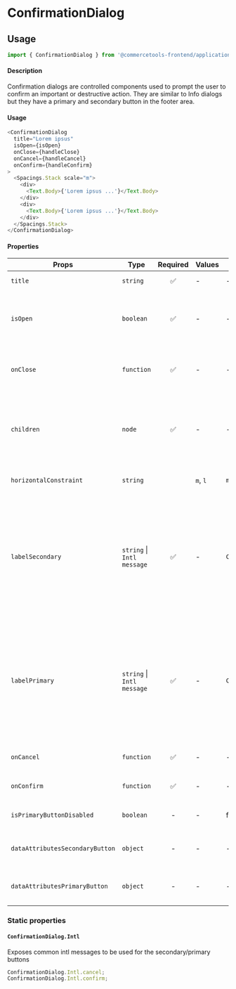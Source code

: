 # ConfirmationDialog

## Usage

```js
import { ConfirmationDialog } from '@commercetools-frontend/application-components';
```

#### Description

Confirmation dialogs are controlled components used to prompt the user to confirm an important or destructive action. They are similar to Info dialogs but they have a primary and secondary button in the footer area.

#### Usage

```js
<ConfirmationDialog
  title="Lorem ipsus"
  isOpen={isOpen}
  onClose={handleClose}
  onCancel={handleCancel}
  onConfirm={handleConfirm}
>
  <Spacings.Stack scale="m">
    <div>
      <Text.Body>{'Lorem ipsus ...'}</Text.Body>
    </div>
    <div>
      <Text.Body>{'Lorem ipsus ...'}</Text.Body>
    </div>
  </Spacings.Stack>
</ConfirmationDialog>
```

#### Properties

| Props                           | Type                       | Required | Values   | Default                           | Description                                                                                                                                                                                                                     |
| ------------------------------- | -------------------------- | :------: | -------- | --------------------------------- | ------------------------------------------------------------------------------------------------------------------------------------------------------------------------------------------------------------------------------- |
| `title`                         | `string`                   |    ✅    | -        | -                                 | The title of the Info Dialog                                                                                                                                                                                                    |
| `isOpen`                        | `boolean`                  |    ✅    | -        | -                                 | Indicates whether the dialog is open or closed. The parent component needs to manage this state                                                                                                                                 |
| `onClose`                       | `function`                 |    ✅    | -        | -                                 | Called when the dialog closes (click on overlay, click on close button, press ESC)                                                                                                                                              |
| `children`                      | `node`                     |    ✅    | -        | -                                 | Content rendered within the dialog. If the content is long in height (depending on the screen size) a scrollbar will appear                                                                                                     |
| `horizontalConstraint`          | `string`                   |          | `m`, `l` | `m`                               | Horizontal width limit of the dialog card                                                                                                                                                                                       |
| `labelSecondary`                | `string` \| `Intl message` |    ✅    | -        | `ConfirmationDialog.Intl.cancel`  | The label for the secondary button as a string, or as an intl-like message (`{ id, defaultMessage }`). The `ConfirmationDialog` exposes a static object `Intl` containing some common intl messages that are already translated |
| `labelPrimary`                  | `string` \| `Intl message` |    ✅    | -        | `ConfirmationDialog.Intl.confirm` | The label for the primary button as a string, or as an intl-like message (`{ id, defaultMessage }`). The `ConfirmationDialog` exposes a static object `Intl` containing some common intl messages that are already translated   |
| `onCancel`                      | `function`                 |    ✅    | -        | -                                 | Called when the secondary button is clicked                                                                                                                                                                                     |
| `onConfirm`                     | `function`                 |    ✅    | -        | -                                 | Called when the primary button is clicked                                                                                                                                                                                       |
| `isPrimaryButtonDisabled`       | `boolean`                  |    -     | -        | false                             | Indicates whether primary button is disabled or not                                                                                                                                                                             |
| `dataAttributesSecondaryButton` | `object`                   |    -     | -        | -                                 | Use this prop to pass `data-` attributes to the secondary button                                                                                                                                                                |
| `dataAttributesPrimaryButton`   | `object`                   |    -     | -        | -                                 | Use this prop to pass `data-` attributes to the primary button                                                                                                                                                                  |

### Static properties

#### `ConfirmationDialog.Intl`

Exposes common intl messages to be used for the secondary/primary buttons

```js
ConfirmationDialog.Intl.cancel;
ConfirmationDialog.Intl.confirm;
```
